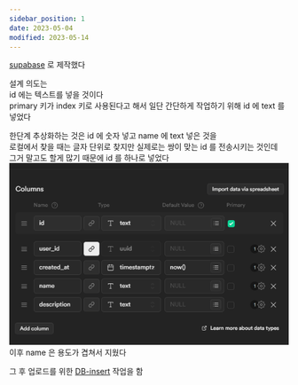 ```yaml
---
sidebar_position: 1
date: 2023-05-04
modified: 2023-05-14
---
```


[supabase](../../../back/supabase/supabase) 로 제작했다

설계 의도는  
id 에는 텍스트를 넣을 것이다  
primary 키가 index 키로 사용된다고 해서 일단 간단하게 작업하기 위해 id 에 text 를 넣었다

한단계 추상화하는 것은 id 에 숫자 넣고 name 에 text 넣은 것을  
로컬에서 찾을 때는 글자 단위로 찾지만 실제로는 쌍이 맞는 id 를 전송시키는 것인데  
그거 말고도 할게 많기 때문에 id 를 하나로 넣었다  
![](file/typescript-setting.png)  
이후 name 은 용도가 겹쳐서 지웠다

그 후 업로드를 위한 [DB-insert](../../../back/supabase/DB-insert/DB-insert) 작업을 함
